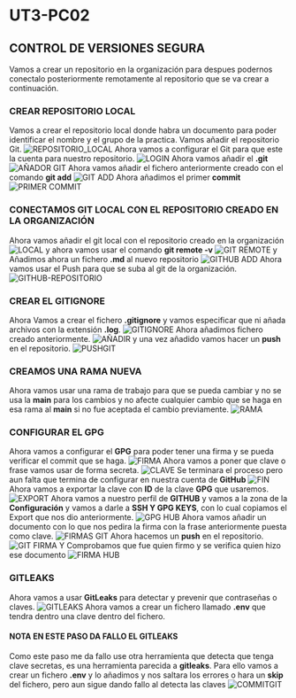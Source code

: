 # UT3-PC02
## CONTROL DE VERSIONES SEGURA
Vamos a crear un repositorio en la organización para despues podernos conectalo posteriormente remotamente al repositorio que se va crear a continuación.

### CREAR REPOSITORIO LOCAL
Vamos a crear el repositorio local donde habra un documento para poder identificar el nombre y el grupo de la practica. Vamos añadir el repositorio Git.
![REPOSITORIO_LOCAL](/img/CREAMOS%20FICHEROS%20Y%20CARPETA.png)
Ahora vamos a configurar el Git para que este la cuenta para nuestro repositorio.
![LOGIN](/img/CONFIGURACION%20GIT.png)
Ahora vamos añadir el **.git**
![AÑADOR GIT](/img/CREAMOS%20GIT%20INIT.png)
Ahora vamos añadir el fichero anteriormente  creado con el comando **git add**
![GIT ADD](/img/GIT%20ADD%20.png)
Ahora añadimos el primer **commit**
![PRIMER COMMIT](/img/GIT%20COMMIT.png)
### CONECTAMOS GIT LOCAL CON EL REPOSITORIO CREADO EN LA ORGANIZACIÓN
Ahora vamos añadir el git local con el repositorio creado en la organización
![LOCAL](/img/GITHUB%20REMOTE_01.png)
y ahora vamos usar el comando **git remote -v**
![GIT REMOTE](/img/GITHUB%20REMOTE_02.png)
y Añadimos ahora un fichero **.md** al nuevo repositorio
![GITHUB ADD](/img/GITHUB-ADD.png)
Ahora vamos usar el Push para que se suba al git de la organización.
![GITHUB-REPOSITORIO](/img/GITHUB-PUSH.png)
### CREAR EL GITIGNORE
Ahora Vamos a crear el fichero **.gitignore** y vamos especificar que ni añada archivos con la extensión **.log**.
![GITIGNORE](/img/GITIGNORE.png)
Ahora añadimos fichero creado anteriormente.
![AÑADIR](/img/GITIGNORE-COMMIT.png)
y una vez añadido vamos hacer un **push** en el repositorio.
![PUSHGIT](/img/GITIGNORE-PUSH.png)
### CREAMOS UNA RAMA NUEVA
Ahora vamos usar una rama de trabajo para que se pueda cambiar y no se usa la **main** para los cambios y no afecte cualquier cambio que se haga en esa rama al **main** si no fue aceptada el cambio previamente.
![RAMA](/img/RAMAS-MARCOS.png)
### CONFIGURAR EL GPG
Ahora vamos a configurar el **GPG** para poder tener una firma y se pueda verificar el commit que se haga.
![FIRMA](/img/FIRMA.png)
Ahora vamos a poner que clave o frase vamos usar de forma secreta.
![CLAVE](/img/FIRMA_01.png)
Se terminara el proceso pero aun falta que termina de configurar en nuestra cuenta de **GitHub**
![FIN](/img/FIRMA_03.png)
Ahora vamos a exportar la clave con **ID** de la clave **GPG** que usaremos.
![EXPORT](/img/FIRMA_05.png)
Ahora vamos a nuestro perfil de **GITHUB** y vamos a la zona de la **Configuración** y vamos a darle a **SSH Y GPG KEYS**, con lo cual copiamos el Export que nos dio anteriormente.
![GPG HUB](/img/FIRMA_06.png)
Ahora vamos añadir un documento con lo que nos pedira la firma con la frase anteriormente puesta como clave.
![FIRMAS GIT](/img/FRIMAS_PRUEBA.png)
Ahora hacemos un **push** en el repositorio.
![GIT FIRMA](/img/FIRMA-ARRIBa.png)
Y Comprobamos que fue quien firmo y se verifica quien hizo ese documento
![FIRMA HUB](/img/FIRMA-GITHUB.png)
### GITLEAKS
Ahora vamos a usar **GitLeaks** para detectar y prevenir que contraseñas o claves.
![GITLEAKS](/img/GITLEAKS_01.png)
Ahora vamos a  crear un fichero llamado **.env** que tendra dentro una clave dentro del fichero.
#### NOTA EN ESTE PASO DA FALLO EL GITLEAKS
Como este paso me da fallo use otra herramienta que detecta que tenga clave secretas, es una herramienta parecida a **gitleaks**.
Para ello vamos a crear un fichero **.env** y lo añadimos y nos saltara los errores o hara un **skip** del fichero, pero aun sigue dando fallo al detecta las claves
![COMMITGIT](/img/SKIPPED%20GITLEAK.png)
